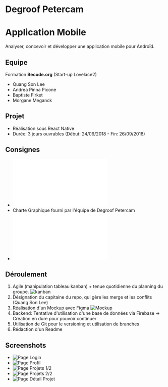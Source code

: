 # Degroof Petercam


# Application Mobile 

Analyser, concevoir et développer une application mobile pour Androïd.


## Equipe

Formation **Becode.org**  (Start-up Lovelace2)
* Quang Son Lee
* Andrea Pinna Picone
* Baptiste Firket
* Morgane Meganck


## Projet

* Réalisation sous React Native 
* Durée: 3 jours ouvrables (Début: 24/09/2018 - Fin: 26/09/2018)


## Consignes 

* ![Consignes](Becode28sept.pdf)
* Charte Graphique fourni par l'équipe de Degroof Petercam
* ![Synthèse du Challenge](DegroofPetercam-challenge2018.pdf)



## Déroulement

1. Agile (manipulation tableau kanban) + tenue quotidienne du planning du groupe.
![kanban](kanbandp.png)  
2. Désignation du capitaine du repo, qui gère les merge et les conflits (Quang Son Lee)
3. Réalisation d'un Mockup avec Figma ![Mockup](dpchal.png)
4. Backend: Tentative d'utilisation d'une base de données via Firebase -> Création en dure pour pouvoir continuer
5. Utilisation de Git pour le versioning et utilisation de branches
6. Rédaction d'un Readme


## Screenshots

* ![Page Login](pageLogin.png)
* ![Page Profil](pageProfil.png)
* ![Page Projets 1/2](pageProjects1.png)
* ![Page Projets 2/2](pageProjects2.png)
* ![Page Détail Projet](pageProjectDetails.png)


